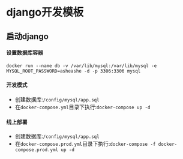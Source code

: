 # django开发模板



## 启动django
#### 设置数据库容器
```
docker run --name db -v /var/lib/mysql:/var/lib/mysql -e MYSQL_ROOT_PASSWORD=asheashe -d -p 3306:3306 mysql
```
#### 开发模式
- 创建数据库:`/config/mysql/app.sql`
- 在`docker-compose.yml`目录下执行:`docker-compose up -d`

#### 线上部署

- 创建数据库:`/config/mysql/app.sql`
- 在`docker-compose.prod.yml`目录下执行:`docker-compose -f docker-compose.prod.yml up -d`